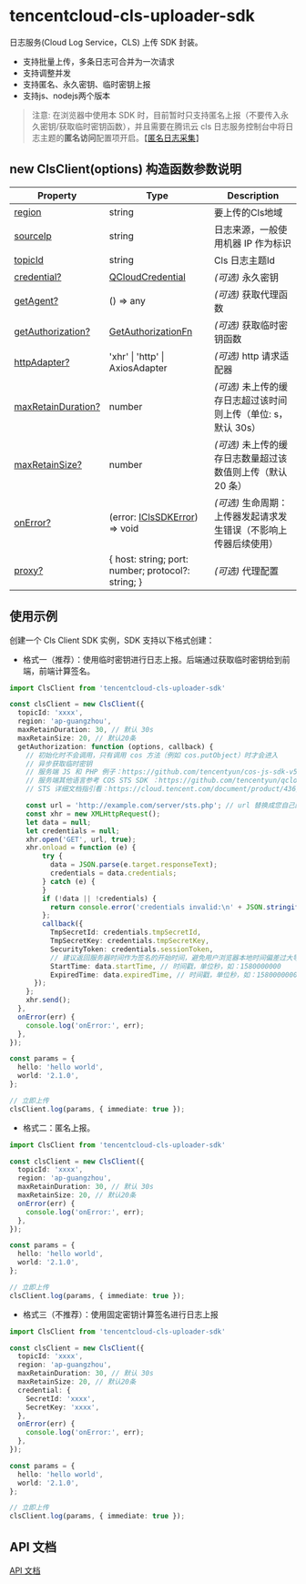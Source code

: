 # tencentcloud-cls-uploader-sdk
日志服务(Cloud Log Service，CLS) 上传 SDK 封装。
  - 支持批量上传，多条日志可合并为一次请求
  - 支持调整并发
  - 支持匿名、永久密钥、临时密钥上报
  - 支持js、nodejs两个版本

> 注意:
在浏览器中使用本 SDK 时，目前暂时只支持匿名上报（不要传入永久密钥/获取临时密钥函数），并且需要在腾讯云 cls 日志服务控制台中将日志主题的**匿名访问**配置项开启。【[匿名日志采集](https://cloud.tencent.com/document/product/614/86669)】

## new ClsClient(options) 构造函数参数说明
|  Property | Type | Description |
|  --- | --- | --- |
|  [region](./tencentcloud-cls-uploader-sdk.iclientconfig.region.md) | string | 要上传的Cls地域 |
|  [sourceIp](./tencentcloud-cls-uploader-sdk.iclientconfig.sourceip.md) | string | 日志来源，一般使用机器 IP 作为标识 |
|  [topicId](./tencentcloud-cls-uploader-sdk.iclientconfig.topicid.md) | string | Cls 日志主题Id |
|  [credential?](./tencentcloud-cls-uploader-sdk.iclientconfig.credential.md) | [QCloudCredential](./tencentcloud-cls-uploader-sdk.qcloudcredential.md) | _(可选)_ 永久密钥 |
|  [getAgent?](./tencentcloud-cls-uploader-sdk.iclientconfig.getagent.md) | () =&gt; any | _(可选)_ 获取代理函数 |
|  [getAuthorization?](./tencentcloud-cls-uploader-sdk.iclientconfig.getauthorization.md) | [GetAuthorizationFn](./tencentcloud-cls-uploader-sdk.getauthorizationfn.md) | _(可选)_ 获取临时密钥函数 |
|  [httpAdapter?](./tencentcloud-cls-uploader-sdk.iclientconfig.httpadapter.md) | 'xhr' \| 'http' \| AxiosAdapter | _(可选)_ http 请求适配器 |
|  [maxRetainDuration?](./tencentcloud-cls-uploader-sdk.iclientconfig.maxretainduration.md) | number | _(可选)_ 未上传的缓存日志超过该时间则上传（单位: s，默认 30s） |
|  [maxRetainSize?](./tencentcloud-cls-uploader-sdk.iclientconfig.maxretainsize.md) | number | _(可选)_ 未上传的缓存日志数量超过该数值则上传（默认 20 条） |
|  [onError?](./tencentcloud-cls-uploader-sdk.iclientconfig.onerror.md) | (error: [IClsSDKError](./tencentcloud-cls-uploader-sdk.iclssdkerror.md)<!-- -->) =&gt; void | _(可选)_ 生命周期：上传器发起请求发生错误（不影响上传器后续使用） |
|  [proxy?](./tencentcloud-cls-uploader-sdk.iclientconfig.proxy.md) | { host: string; port: number; protocol?: string; } | _(可选)_ 代理配置 |

## 使用示例

创建一个 Cls Client SDK 实例，SDK 支持以下格式创建：

- 格式一（推荐）：使用临时密钥进行日志上报。后端通过获取临时密钥给到前端，前端计算签名。
```ts
import ClsClient from 'tencentcloud-cls-uploader-sdk'

const clsClient = new ClsClient({
  topicId: 'xxxx',
  region: 'ap-guangzhou',
  maxRetainDuration: 30, // 默认 30s
  maxRetainSize: 20, // 默认20条
  getAuthorization: function (options, callback) {
    // 初始化时不会调用，只有调用 cos 方法（例如 cos.putObject）时才会进入
    // 异步获取临时密钥
    // 服务端 JS 和 PHP 例子：https://github.com/tencentyun/cos-js-sdk-v5/blob/master/server/
    // 服务端其他语言参考 COS STS SDK ：https://github.com/tencentyun/qcloud-cos-sts-sdk
    // STS 详细文档指引看：https://cloud.tencent.com/document/product/436/14048

    const url = 'http://example.com/server/sts.php'; // url 替换成您自己的后端服务
    const xhr = new XMLHttpRequest();
    let data = null;
    let credentials = null;
    xhr.open('GET', url, true);
    xhr.onload = function (e) {
        try {
          data = JSON.parse(e.target.responseText);
          credentials = data.credentials;
        } catch (e) {
        }
        if (!data || !credentials) {
          return console.error('credentials invalid:\n' + JSON.stringify(data, null, 2))
        };
        callback({
          TmpSecretId: credentials.tmpSecretId,
          TmpSecretKey: credentials.tmpSecretKey,
          SecurityToken: credentials.sessionToken,
          // 建议返回服务器时间作为签名的开始时间，避免用户浏览器本地时间偏差过大导致签名错误
          StartTime: data.startTime, // 时间戳，单位秒，如：1580000000
          ExpiredTime: data.expiredTime, // 时间戳，单位秒，如：1580000000
      });
    };
    xhr.send();
  },
  onError(err) {
    console.log('onError:', err);
  },
});

const params = {
  hello: 'hello world',
  world: '2.1.0',
};

// 立即上传
clsClient.log(params, { immediate: true });
```

- 格式二：匿名上报。
```ts
import ClsClient from 'tencentcloud-cls-uploader-sdk'

const clsClient = new ClsClient({
  topicId: 'xxxx',
  region: 'ap-guangzhou',
  maxRetainDuration: 30, // 默认 30s
  maxRetainSize: 20, // 默认20条
  onError(err) {
    console.log('onError:', err);
  },
});

const params = {
  hello: 'hello world',
  world: '2.1.0',
};

// 立即上传
clsClient.log(params, { immediate: true });
```

- 格式三（不推荐）：使用固定密钥计算签名进行日志上报
```ts
import ClsClient from 'tencentcloud-cls-uploader-sdk'

const clsClient = new ClsClient({
  topicId: 'xxxx',
  region: 'ap-guangzhou',
  maxRetainDuration: 30, // 默认 30s
  maxRetainSize: 20, // 默认20条
  credential: {
    SecretId: 'xxxx',
    SecretKey: 'xxxx',
  },
  onError(err) {
    console.log('onError:', err);
  },
});

const params = {
  hello: 'hello world',
  world: '2.1.0',
};

// 立即上传
clsClient.log(params, { immediate: true });
```

## API 文档

[API 文档](./docs/tencentcloud-cls-uploader-sdk.md)